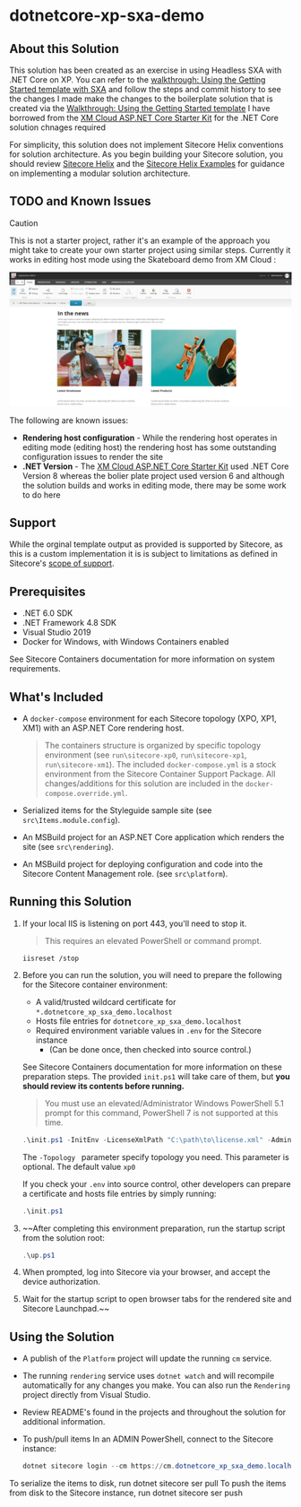 # dotnetcore-xp-sxa-demo

## About this Solution
This solution has been created as an exercise in using Headless SXA with .NET Core on XP. You can refer to the [walkthrough: Using the Getting Started template with SXA](https://doc.sitecore.com/xp/en/developers/hd/latest/sitecore-headless-development/walkthrough--using-the-getting-started-template-with-sxa.html) and follow the steps and commit history to see the changes I made make the changes to the boilerplate solution that is created via the [Walkthrough: Using the Getting Started template](https://doc.sitecore.com/xp/en/developers/hd/latest/sitecore-headless-development/walkthrough--using-the-getting-started-template.html)
I have borrowed from the  [XM Cloud ASP.NET Core Starter Kit](https://github.com/Sitecore/xmcloud-starter-dotnet) for the .NET Core solution chnages required


For simplicity, this solution does not implement Sitecore Helix conventions for
solution architecture. As you begin building your Sitecore solution,
you should review [Sitecore Helix](https://helix.sitecore.net/) and the
[Sitecore Helix Examples](https://sitecore.github.io/Helix.Examples/) for guidance
on implementing a modular solution architecture.


## TODO and Known Issues
> [!CAUTION]
> This is not a starter project, rather it's an example of the approach you might take to create your own starter project using similar steps. Currently it works in editing host mode using the Skateboard demo from XM Cloud :

![Experience Editor](experience-editing.jpg?raw=true "Experience Editor with XM Cloud Demo")

The following are known issues:
- **Rendering host configuration** - While the rendering host operates in editing mode (editing host) the rendering host has some outstanding configuration issues to render the site
- **.NET Version** - The [XM Cloud ASP.NET Core Starter Kit](https://github.com/Sitecore/xmcloud-starter-dotnet) used .NET Core Version 8 whereas the bolier plate project used version 6 and although the solution builds and works in editing mode, there may be some work to do here


## Support
While the orginal template output as provided is supported by Sitecore, as this is a  custom implementation it is is subject to limitations as
defined in Sitecore's [scope of support](https://kb.sitecore.net/articles/463549#ScopeOfSupport).

## Prerequisites
* .NET 6.0 SDK
* .NET Framework 4.8 SDK
* Visual Studio 2019
* Docker for Windows, with Windows Containers enabled

See Sitecore Containers documentation for more information on system requirements.

## What's Included
* A `docker-compose` environment for each Sitecore topology (XPO, XP1, XM1)
  with an ASP.NET Core rendering host.
  > The containers structure is organized by specific topology environment (see `run\sitecore-xp0`, `run\sitecore-xp1`, `run\sitecore-xm1`).
  > The included `docker-compose.yml` is a stock environment from the Sitecore
  > Container Support Package. All changes/additions for this solution are included
  > in the `docker-compose.override.yml`.

* Serialized items for the Styleguide sample site (see `src\Items.module.config`).
* An MSBuild project for an ASP.NET Core application which renders
  the site (see `src\rendering`).
* An MSBuild project for deploying configuration and code into
  the Sitecore Content Management role. (see `src\platform`).

## Running this Solution
1. If your local IIS is listening on port 443, you'll need to stop it.
   > This requires an elevated PowerShell or command prompt.
   ```
   iisreset /stop
   ```

1. Before you can run the solution, you will need to prepare the following
   for the Sitecore container environment:
   * A valid/trusted wildcard certificate for `*.dotnetcore_xp_sxa_demo.localhost`
   * Hosts file entries for `dotnetcore_xp_sxa_demo.localhost`
   * Required environment variable values in `.env` for the Sitecore instance
     * (Can be done once, then checked into source control.)

   See Sitecore Containers documentation for more information on these
   preparation steps. The provided `init.ps1` will take care of them,
   but **you should review its contents before running.**

   > You must use an elevated/Administrator Windows PowerShell 5.1 prompt for
   > this command, PowerShell 7 is not supported at this time.

    ```ps1
    .\init.ps1 -InitEnv -LicenseXmlPath "C:\path\to\license.xml" -AdminPassword "DesiredAdminPassword" -Topology xp1
    ```
    The ```-Topology ``` parameter specify topology you need. This parameter is optional. The default value ```xp0```

    If you check your `.env` into source control, other developers
    can prepare a certificate and hosts file entries by simply running:

    ```ps1
    .\init.ps1
    ```


1. ~~After completing this environment preparation, run the startup script
   from the solution root:
    ```ps1
    .\up.ps1
    ```

1. When prompted, log into Sitecore via your browser, and
   accept the device authorization.

1. Wait for the startup script to open browser tabs for the rendered site
   and Sitecore Launchpad.~~

## Using the Solution
* A publish of the `Platform` project will update the running `cm` service.
* The running `rendering` service uses `dotnet watch` and will recompile
  automatically for any changes you make. You can also run the `Rendering`
  project directly from Visual Studio.
* Review README's found in the projects and throughout the solution
  for additional information.
* To push/pull items In an ADMIN PowerShell, connect to the Sitecore instance:

    ```ps1
    dotnet sitecore login --cm https://cm.dotnetcore_xp_sxa_demo.localhost/ --auth https://id.dotnetcore_xp_sxa_demo.localhost --allow-write true
    ```


To serialize the items to disk, run dotnet sitecore ser pull
To push the items from disk to the Sitecore instance, run dotnet sitecore ser push